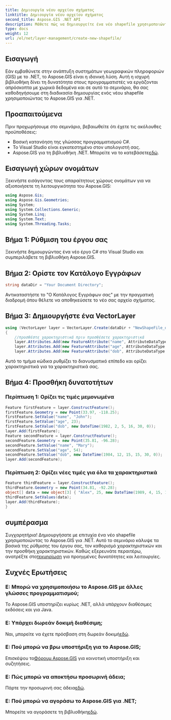 ```yaml
---
title: Δημιουργία νέου αρχείου σχήματος
linktitle: Δημιουργία νέου αρχείου σχήματος
second_title: Aspose.GIS .NET API
description: Μάθετε πώς να δημιουργείτε ένα νέο shapefile χρησιμοποιώντας το Aspose.GIS για .NET. Ακολουθήστε τον βήμα προς βήμα οδηγό μας και ξεκλειδώστε τη δύναμη του χειρισμού χωρικών δεδομένων.
type: docs
weight: 12
url: /el/net/layer-management/create-new-shapefile/
---
```

## Εισαγωγή
Εάν εμβαθύνετε στην ανάπτυξη συστημάτων γεωγραφικών πληροφοριών (GIS) με το .NET, το Aspose.GIS είναι η ιδανική λύση. Αυτή η ισχυρή βιβλιοθήκη δίνει τη δυνατότητα στους προγραμματιστές να εργάζονται απρόσκοπτα με χωρικά δεδομένα και σε αυτό το σεμινάριο, θα σας καθοδηγήσουμε στη διαδικασία δημιουργίας ενός νέου shapefile χρησιμοποιώντας το Aspose.GIS για .NET.
## Προαπαιτούμενα
Πριν προχωρήσουμε στο σεμινάριο, βεβαιωθείτε ότι έχετε τις ακόλουθες προϋποθέσεις:
- Βασική κατανόηση της γλώσσας προγραμματισμού C#.
- Το Visual Studio είναι εγκατεστημένο στον υπολογιστή σας.
-  Aspose.GIS για τη βιβλιοθήκη .NET. Μπορείτε να το κατεβάσετε[εδώ](https://releases.aspose.com/gis/net/).
## Εισαγωγή χώρων ονομάτων
Ξεκινήστε εισάγοντας τους απαραίτητους χώρους ονομάτων για να αξιοποιήσετε τη λειτουργικότητα του Aspose.GIS:
```csharp
using Aspose.Gis;
using Aspose.Gis.Geometries;
using System;
using System.Collections.Generic;
using System.Linq;
using System.Text;
using System.Threading.Tasks;
```
## Βήμα 1: Ρύθμιση του έργου σας
Ξεκινήστε δημιουργώντας ένα νέο έργο C# στο Visual Studio και συμπεριλάβετε τη βιβλιοθήκη Aspose.GIS.
## Βήμα 2: Ορίστε τον Κατάλογο Εγγράφων
```csharp
string dataDir = "Your Document Directory";
```
Αντικαταστήστε το "Ο Κατάλογος Εγγράφων σας" με την πραγματική διαδρομή όπου θέλετε να αποθηκεύσετε το νέο σας αρχείο σχήματος.
## Βήμα 3: Δημιουργήστε ένα VectorLayer
```csharp
using (VectorLayer layer = VectorLayer.Create(dataDir + "NewShapeFile_out.shp", Drivers.Shapefile))
{
    //προσθέστε χαρακτηριστικά πριν προσθέσετε χαρακτηριστικά
    layer.Attributes.Add(new FeatureAttribute("name", AttributeDataType.String));
    layer.Attributes.Add(new FeatureAttribute("age", AttributeDataType.Integer));
    layer.Attributes.Add(new FeatureAttribute("dob", AttributeDataType.DateTime));
```
Αυτό το τμήμα κώδικα ρυθμίζει το διανυσματικό επίπεδο και ορίζει χαρακτηριστικά για τα χαρακτηριστικά σας.
## Βήμα 4: Προσθήκη δυνατοτήτων
### Περίπτωση 1: Ορίζει τις τιμές μεμονωμένα
```csharp
Feature firstFeature = layer.ConstructFeature();
firstFeature.Geometry = new Point(33.97, -118.25);
firstFeature.SetValue("name", "John");
firstFeature.SetValue("age", 23);
firstFeature.SetValue("dob", new DateTime(1982, 2, 5, 16, 30, 0));
layer.Add(firstFeature);
Feature secondFeature = layer.ConstructFeature();
secondFeature.Geometry = new Point(35.81, -96.28);
secondFeature.SetValue("name", "Mary");
secondFeature.SetValue("age", 54);
secondFeature.SetValue("dob", new DateTime(1984, 12, 15, 15, 30, 0));
layer.Add(secondFeature);
```
### Περίπτωση 2: Ορίζει νέες τιμές για όλα τα χαρακτηριστικά
```csharp
Feature thirdFeature = layer.ConstructFeature();
thirdFeature.Geometry = new Point(34.81, -92.28);
object[] data = new object[3] { "Alex", 25, new DateTime(1989, 4, 15, 15, 30, 0) };
thirdFeature.SetValues(data);
layer.Add(thirdFeature);
}
```
## συμπέρασμα
 Συγχαρητήρια! Δημιουργήσατε με επιτυχία ένα νέο shapefile χρησιμοποιώντας το Aspose.GIS για .NET. Αυτό το σεμινάριο κάλυψε τα βασικά της ρύθμισης του έργου σας, τον καθορισμό χαρακτηριστικών και την προσθήκη χαρακτηριστικών. Καθώς εξερευνάτε περαιτέρω, ανατρέξτε στο[τεκμηρίωση](https://reference.aspose.com/gis/net/) για προηγμένες δυνατότητες και λειτουργίες.
## Συχνές Ερωτήσεις
### Ε: Μπορώ να χρησιμοποιήσω το Aspose.GIS με άλλες γλώσσες προγραμματισμού;
Το Aspose.GIS υποστηρίζει κυρίως .NET, αλλά υπάρχουν διαθέσιμες εκδόσεις και για Java.
### Ε: Υπάρχει δωρεάν δοκιμή διαθέσιμη;
 Ναι, μπορείτε να έχετε πρόσβαση στη δωρεάν δοκιμή[εδώ](https://releases.aspose.com/).
### Ε: Πού μπορώ να βρω υποστήριξη για το Aspose.GIS;
 Επισκέψου το[Φόρουμ Aspose.GIS](https://forum.aspose.com/c/gis/33) για κοινοτική υποστήριξη και συζητήσεις.
### Ε: Πώς μπορώ να αποκτήσω προσωρινή άδεια;
 Πάρτε την προσωρινή σας άδεια[εδώ](https://purchase.aspose.com/temporary-license/).
### Ε: Πού μπορώ να αγοράσω το Aspose.GIS για .NET;
 Μπορείτε να αγοράσετε τη βιβλιοθήκη[εδώ](https://purchase.aspose.com/buy).